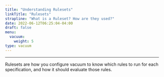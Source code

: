 ```yaml
---
title: "Understanding Rulesets"
linkTitle: "Rulesets"
strapline: "What is a Ruleset? How are they used?"
date: 2022-06-12T06:25:04-04:00
draft: false
menu: 
  vacuum:
    weight: 5
type: vacuum
---
```


---

Rulesets are how you configure vacuum to know which rules to run for each specification, and how it should evaluate those rules. 

